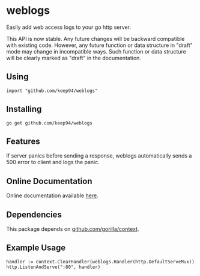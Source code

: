 weblogs
=======

Easily add web access logs to your go http server.

This API is now stable. Any future changes will be backward compatible with
existing code. However, any future function or data structure in "draft"
mode may change in incompatible ways. Such function or data structure will
be clearly marked as "draft" in the documentation.

## Using

	import "github.com/keep94/weblogs"

## Installing

	go get github.com/keep94/weblogs

## Features

If server panics before sending a response, weblogs automatically sends a
500 error to client and logs the panic.

## Online Documentation

Online documentation available [here](http://godoc.org/github.com/keep94/weblogs).

## Dependencies

This package depends on [github.com/gorilla/context](http://github.com/gorilla/context).

## Example Usage

	handler := context.ClearHandler(weblogs.Handler(http.DefaultServeMux))
	http.ListenAndServe(":80", handler)
